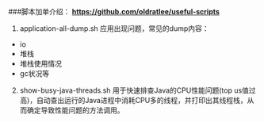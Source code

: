###脚本加单介绍：
**https://github.com/oldratlee/useful-scripts**
1. application-all-dump.sh
应用出现问题，常见的dump内容：
- io
- 堆栈
- 堆栈使用情况
- gc状况等
2. show-busy-java-threads.sh
用于快速排查Java的CPU性能问题(top us值过高)，自动查出运行的Java进程中消耗CPU多的线程，并打印出其线程栈，从而确定导致性能问题的方法调用。